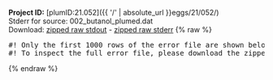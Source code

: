 **Project ID:** [plumID:21.052]({{ '/' | absolute_url }}eggs/21/052/)  
Stderr for source:  002_butanol_plumed.dat   
Download: [zipped raw stdout](002_butanol_plumed.dat.plumed.stdout.txt.zip) - [zipped raw stderr](002_butanol_plumed.dat.plumed.stderr.txt.zip) 
{% raw %}
<pre>
#! Only the first 1000 rows of the error file are shown below
#! To inspect the full error file, please download the zipped raw stderr file above
</pre>
{% endraw %}
